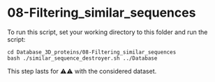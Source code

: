 # 08-Filtering_similar_sequences


To run this script, set your working directory to this folder and run the script:
```
cd Database_3D_proteins/08-Filtering_similar_sequences
bash ./similar_sequence_destroyer.sh ../Database
```

This step lasts for :warning::warning: with the considered dataset.